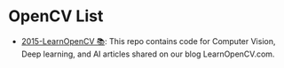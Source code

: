 # OpenCV List

- [2015-LearnOpenCV 📚](https://github.com/spmallick/learnopencv): This repo contains code for Computer Vision, Deep learning, and AI articles shared on our blog LearnOpenCV.com.
